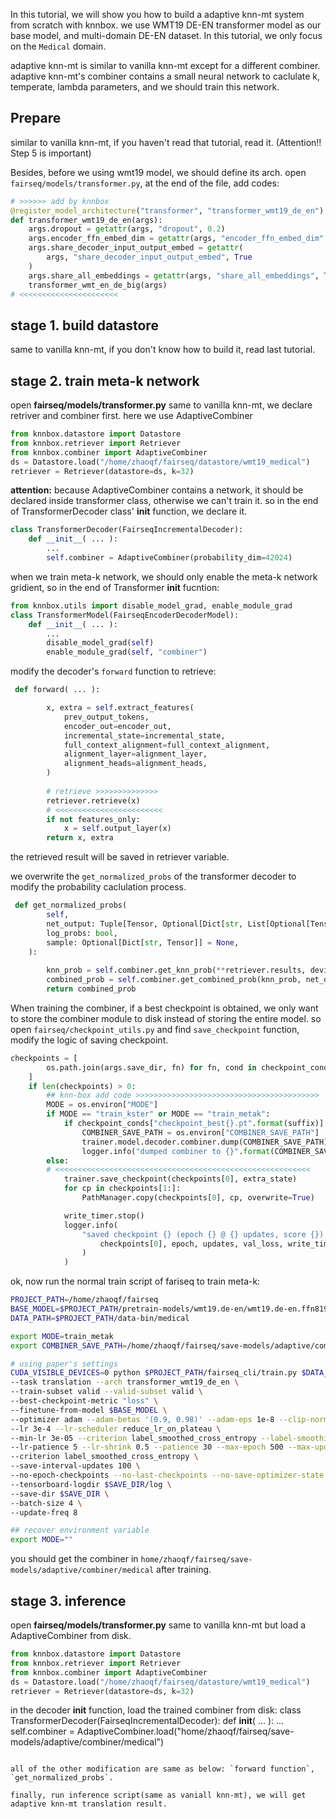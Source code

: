 In this tutorial, we will show you how to build a adaptive knn-mt system from scratch with knnbox. we use WMT19 DE-EN transformer model as our base model, and multi-domain DE-EN dataset. In this tutorial, we only focus on the `Medical` domain.

adaptive knn-mt is similar to vanilla knn-mt except for a different combiner. adaptive knn-mt's combiner contains a small neural network to caclulate k, temperate, lambda parameters, and we should train this network.


## Prepare
similar to vanilla knn-mt, if you haven't read that tutorial, read it. (Attention!! Step 5 is important)

Besides, before we using wmt19 model, we should define its arch. open `fairseq/models/transformer.py`, at the end of the file, add codes:

```python
# >>>>>> add by knnbox
@register_model_architecture("transformer", "transformer_wmt19_de_en")
def transformer_wmt19_de_en(args):
    args.dropout = getattr(args, "dropout", 0.2)
    args.encoder_ffn_embed_dim = getattr(args, "encoder_ffn_embed_dim", 8192)
    args.share_decoder_input_output_embed = getattr(
        args, "share_decoder_input_output_embed", True
    )
    args.share_all_embeddings = getattr(args, "share_all_embeddings", True)
    transformer_wmt_en_de_big(args)
# <<<<<<<<<<<<<<<<<<<<<<
```


## stage 1. build datastore
same to vanilla knn-mt, if you don't know how to build it, read last tutorial.


## stage 2. train meta-k network
open **fairseq/models/transformer.py**
same to vanilla knn-mt, we declare retriver and combiner first. here we use AdaptiveCombiner
```python
from knnbox.datastore import Datastore
from knnbox.retriever import Retriever
from knnbox.combiner import AdaptiveCombiner
ds = Datastore.load("/home/zhaoqf/fairseq/datastore/wmt19_medical")
retriever = Retriever(datastore=ds, k=32)
```

**attention:** because AdaptiveCombiner contains a network, it should be declared inside transformer class, otherwise we can't train it.
so in the end of TransformerDecoder class' __init__ function, we declare it.
```python
class TransformerDecoder(FairseqIncrementalDecoder):
    def __init__( ... ):
        ...
        self.combiner = AdaptiveCombiner(probability_dim=42024)
```

when we train meta-k network, we should only enable the meta-k network gridient, so in the end of Transformer __init__ fucntion:
```python
from knnbox.utils import disable_model_grad, enable_module_grad
class TransformerModel(FairseqEncoderDecoderModel):
    def __init__( ... ):
        ...
        disable_model_grad(self)
        enable_module_grad(self, "combiner")
```

modify the decoder's `forward` function to retrieve:
```python
 def forward( ... ):

        x, extra = self.extract_features(
            prev_output_tokens,
            encoder_out=encoder_out,
            incremental_state=incremental_state,
            full_context_alignment=full_context_alignment,
            alignment_layer=alignment_layer,
            alignment_heads=alignment_heads,
        )
        
        # retrieve >>>>>>>>>>>>>>
        retriever.retrieve(x)
        # <<<<<<<<<<<<<<<<<<<<<<<<
        if not features_only:
            x = self.output_layer(x)
        return x, extra
```
the retrieved result will be saved in retriever variable.

we overwrite the `get_normalized_probs` of the transformer decoder to modify the probability caclulation process.
```python
 def get_normalized_probs(
        self,
        net_output: Tuple[Tensor, Optional[Dict[str, List[Optional[Tensor]]]]],
        log_probs: bool,
        sample: Optional[Dict[str, Tensor]] = None,
    ):
        
        knn_prob = self.combiner.get_knn_prob(**retriever.results, device=net_output[0].device)
        combined_prob = self.combiner.get_combined_prob(knn_prob, net_output[0], log_probs=log_probs)
        return combined_prob
```


When training the combiner, if a best checkpoint is obtained, we only want to store the combiner module to disk instead of storing the entire model. so open `fairseq/checkpoint_utils.py` and find `save_checkpoint` function, modify the logic of saving checkpoint.

```python
checkpoints = [
        os.path.join(args.save_dir, fn) for fn, cond in checkpoint_conds.items() if cond
    ]
    if len(checkpoints) > 0:
        ## knn-box add code >>>>>>>>>>>>>>>>>>>>>>>>>>>>>>>>>>>>>>>>>
        MODE = os.environ["MODE"]
        if MODE == "train_kster" or MODE == "train_metak":
            if checkpoint_conds["checkpoint_best{}.pt".format(suffix)]:
                COMBINER_SAVE_PATH = os.environ["COMBINER_SAVE_PATH"]
                trainer.model.decoder.combiner.dump(COMBINER_SAVE_PATH)
                logger.info("dumped combiner to {}".format(COMBINER_SAVE_PATH))
        else:
        # <<<<<<<<<<<<<<<<<<<<<<<<<<<<<<<<<<<<<<<<<<<<<<<<<<<<<<<<<
            trainer.save_checkpoint(checkpoints[0], extra_state)
            for cp in checkpoints[1:]:
                PathManager.copy(checkpoints[0], cp, overwrite=True)

            write_timer.stop()
            logger.info(
                "saved checkpoint {} (epoch {} @ {} updates, score {}) (writing took {} seconds)".format(
                    checkpoints[0], epoch, updates, val_loss, write_timer.sum
                )
            )
```

ok, now run the normal train script of fariseq to train meta-k:
```bash
PROJECT_PATH=/home/zhaoqf/fairseq
BASE_MODEL=$PROJECT_PATH/pretrain-models/wmt19.de-en/wmt19.de-en.ffn8192.pt
DATA_PATH=$PROJECT_PATH/data-bin/medical

export MODE=train_metak
export COMBINER_SAVE_PATH=/home/zhaoqf/fairseq/save-models/adaptive/combiner/medical

# using paper's settings
CUDA_VISIBLE_DEVICES=0 python $PROJECT_PATH/fairseq_cli/train.py $DATA_PATH \
--task translation --arch transformer_wmt19_de_en \
--train-subset valid --valid-subset valid \
--best-checkpoint-metric "loss" \
--finetune-from-model $BASE_MODEL \
--optimizer adam --adam-betas '(0.9, 0.98)' --adam-eps 1e-8 --clip-norm 1.0 \
--lr 3e-4 --lr-scheduler reduce_lr_on_plateau \
--min-lr 3e-05 --criterion label_smoothed_cross_entropy --label-smoothing 0.001 \
--lr-patience 5 --lr-shrink 0.5 --patience 30 --max-epoch 500 --max-update 5000 \
--criterion label_smoothed_cross_entropy \
--save-interval-updates 100 \
--no-epoch-checkpoints --no-last-checkpoints --no-save-optimizer-state \
--tensorboard-logdir $SAVE_DIR/log \
--save-dir $SAVE_DIR \
--batch-size 4 \
--update-freq 8

## recover environment variable
export MODE=""
```

you should get the combiner in `home/zhaoqf/fairseq/save-models/adaptive/combiner/medical` after training.

## stage 3. inference
open **fairseq/models/transformer.py**
same to vanilla knn-mt but load a AdaptiveCombiner from disk.
```python
from knnbox.datastore import Datastore
from knnbox.retriever import Retriever
from knnbox.combiner import AdaptiveCombiner
ds = Datastore.load("/home/zhaoqf/fairseq/datastore/wmt19_medical")
retriever = Retriever(datastore=ds, k=32)
```
in the decoder __init__ function, load the trained combiner from disk:
class TransformerDecoder(FairseqIncrementalDecoder):
    def __init__( ... ):
        ...
        self.combiner = AdaptiveCombiner.load("home/zhaoqf/fairseq/save-models/adaptive/combiner/medical")
```

all of the other modification are same as below: `forward function`, `get_normalized_probs`.

finally, run inference script(same as vaniall knn-mt), we will get adaptive knn-mt translation result.


